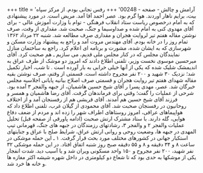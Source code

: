 +++
title = 'آرامش و چالش - صفحه - 00248'
+++
رفس نجانی بودم. از مرکز سپاه بیت، برایم ناهار آوردند. هوا گرم بود. عصر احمد آقا آمد. مریض است. در مورد پیشنهادی که به امام درخصوص ریاست ستاد انقلاب فرهنگی - توام با وزارت آموزش عالی - برای آقای مهدوی کنی به امام شده و صداوسیما و جنگ، صحبت شد. مقداری از وقت، صرف نوشتن مقاله هفتم تیر لروايت هجران و مقداری صرف مطالعه شد. شنبه ۲۲ مرداد ۱۳۶۲ تمام روز را در خانه بودم. آقای مهندس مروت آمد و راجع به پیشنهاد وزارت مسکن و شهرسازی که به ایشان شده، مشورت و برنامه ای اعلام کرد. راجع به ساختمان منازل نمایندگان مجلس که در کنار مجلس ملی قدیم، می سازیم ـ هم صحبت کرد. آقای میرحسین موسوی نخست وزیر، تلفنی اطلاع دادند که امروز دو موشک از طرف عراق به اندیمشک شلیک شده که یکی از آنها خیلی خرابی به بار آورده است . تا شب، اخبار تکمیل شد؛ نزدیک ۳۰ شهید و ۲۰۰ نفر مجروح داشته است. قسمتی از وقتم، صرف نوشتن بقیه مقاله شهدای هفتم تیر روایت هجران و قسمتی صرف اصلاح بیانیه پایانی اجلاسیه مجلس خبرگان شد. عصر، مهدی پسرا ر آقای شیخ حسین هاشمیان، از جبهه والفجر ۳ آمده بود. شرحی از عملیات را گفت؛ وقتی برای فرماندهان گرفت. آقای رضا هاشمیان و همسر و فرزند آقای شیخ حسین هم آمدند. آقای قریشی هم از رفسنجان آمد و از اختلاف روحانیون در رفسنجان صحبت شد. آقای محمودی از گیلان غرب، تلفنی اطلاع داد که هواپیماهای عراقی، امروز روستاهای اطراف شهر را زده اند و مردم از ضعف دفاع هوایی، گله دارند. با ستاد مشترک ارتش صحبت (ادامه پاورقی از صفحه قبل) تحليل عمليات والفجر ۲ و والفجر ۳، رشادتهای رزمندگان در جبهه های جنگ، قهرمانی تیپ المهدی در جبهه ها، وضعیت روحی و روانی ارتش عراق، شرایط صلح با عراق و جنایتهای استکبار جهانی در کشورهای مختلف مورد بحث قرار گرفت. ۱ ـ این حمله موشکی در ساعت ۸ و ۳۴ دقیقه و ۸ و ۵۵ دقیقه صبح روز شنبه اتفاق افتاد. در این حمله موشکی ۳۲ نفر شهید، ۲۰۰ نفر مجروح و ۱۵۰ واحد مسکونی ویران شد و یا آسیب دید. شدت انفجار یکی از موشکها به حدی بود که تا شعاع دو کیلومتری در داخل شهره شیشه اکثر مغازه ها و خانه ها خرد شد.